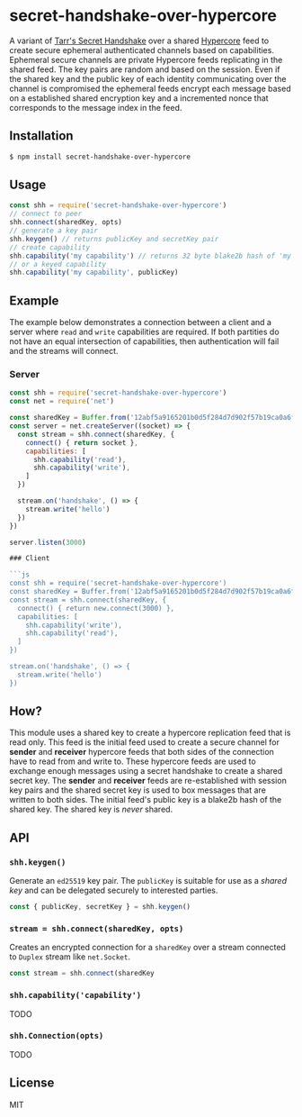 secret-handshake-over-hypercore
===============================

A variant of [Tarr's Secret
Handshake](https://dominictarr.github.io/secret-handshake-paper/shs.pdf) over
a shared [Hypercore](https://github.com/mafintosh/hypercore) feed to
create secure ephemeral authenticated channels based on capabilities. Ephemeral
secure channels are private Hypercore feeds replicating in the shared feed. The
key pairs are random and based on the session. Even if the shared key
and the public key of each identity communicating over the channel is
compromised the ephemeral feeds encrypt each message based on a
established shared encryption key and a incremented nonce that
corresponds to the message index in the feed.

## Installation

```sh
$ npm install secret-handshake-over-hypercore
```

## Usage

```js
const shh = require('secret-handshake-over-hypercore')
// connect to peer
shh.connect(sharedKey, opts)
// generate a key pair
shh.keygen() // returns publicKey and secretKey pair
// create capability
shh.capability('my capability') // returns 32 byte blake2b hash of 'my capability' (without white space)
// or a keyed capability
shh.capability('my capability', publicKey)
```

## Example

The example below demonstrates a connection between a client and a
server where `read` and `write` capabilities are required. If both
partities do not have an equal intersection of capabilities, then
authentication will fail and the streams will connect.

### Server

```js
const shh = require('secret-handshake-over-hypercore')
const net = require('net')

const sharedKey = Buffer.from('12abf5a9165201b0d5f284d7d902f57b19ca0a6f974bcd8fcc3162c93b2b75f1', 'hex')
const server = net.createServer((socket) => {
  const stream = shh.connect(sharedKey, {
    connect() { return socket },
    capabilities: [
      shh.capability('read'),
      shh.capability('write'),
    ]
  })

  stream.on('handshake', () => {
    stream.write('hello')
  })
})

server.listen(3000)

### Client

```js
const shh = require('secret-handshake-over-hypercore')
const sharedKey = Buffer.from('12abf5a9165201b0d5f284d7d902f57b19ca0a6f974bcd8fcc3162c93b2b75f1', 'hex')
const stream = shh.connect(sharedKey, {
  connect() { return new.connect(3000) },
  capabilities: [
    shh.capability('write'),
    shh.capability('read'),
  ]
})

stream.on('handshake', () => {
  stream.write('hello')
})
```

## How?

This module uses a shared key to create a hypercore replication feed
that is read only. This feed is the initial feed used to create a secure
channel for **sender** and **receiver** hypercore feeds that both sides
of the connection have to read from and write to. These hypercore feeds
are used to exchange enough messages using a secret handshake to create
a shared secret key. The **sender** and **receiver** feeds are
re-established with session key pairs and the shared secret key is used to
box messages that are written to both sides. The initial feed's public
key is a blake2b hash of the shared key. The shared key is _never_
shared.

## API

### `shh.keygen()`

Generate an `ed25519` key pair. The `publicKey` is suitable for use as a
_shared key_ and can be delegated securely to interested parties.

```js
const { publicKey, secretKey } = shh.keygen()
```

### `stream = shh.connect(sharedKey, opts)`

Creates an encrypted connection for a `sharedKey` over a stream
connected to `Duplex` stream like `net.Socket`.

```js
const stream = shh.connect(sharedKey
```


### `shh.capability('capability')`

TODO

### `shh.Connection(opts)`

TODO

## License

MIT
